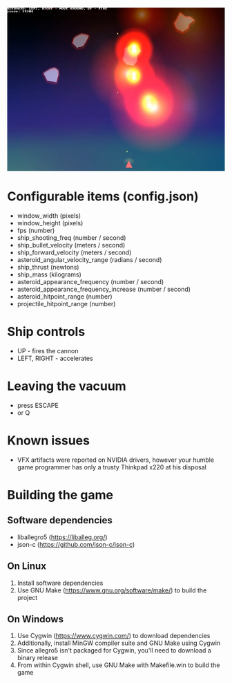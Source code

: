 ![](screenshot.jpg)

# Configurable items (config.json)
+ window_width (pixels)
+ window_height (pixels)
+ fps (number)
+ ship_shooting_freq (number / second)
+ ship_bullet_velocity (meters / second)
+ ship_forward_velocity (meters / second)
+ asteroid_angular_velocity_range (radians / second)
+ ship_thrust (newtons)
+ ship_mass (kilograms)
+ asteroid_appearance_frequency (number / second)
+ asteroid_appearance_frequency_increase (number / second)
+ asteroid_hitpoint_range (number)
+ projectile_hitpoint_range (number)

# Ship controls
+ UP - fires the cannon
+ LEFT, RIGHT - accelerates

# Leaving the vacuum
+ press ESCAPE
+ or Q

# Known issues
+ VFX artifacts were reported on NVIDIA drivers, however your humble game
 programmer has only a trusty Thinkpad x220 at his disposal

# Building the game
## Software dependencies
+ liballegro5 (https://liballeg.org/)
+ json-c (https://github.com/json-c/json-c)

## On Linux
1. Install software dependencies
2. Use GNU Make (https://www.gnu.org/software/make/) to build the project

## On Windows
1. Use Cygwin (https://www.cygwin.com/) to download dependencies
2. Additionally, install MinGW compiler suite and GNU Make using Cygwin
3. Since allegro5 isn't packaged for Cygwin, you'll need to download a binary release
4. From within Cygwin shell, use GNU Make with Makefile.win to build the game
